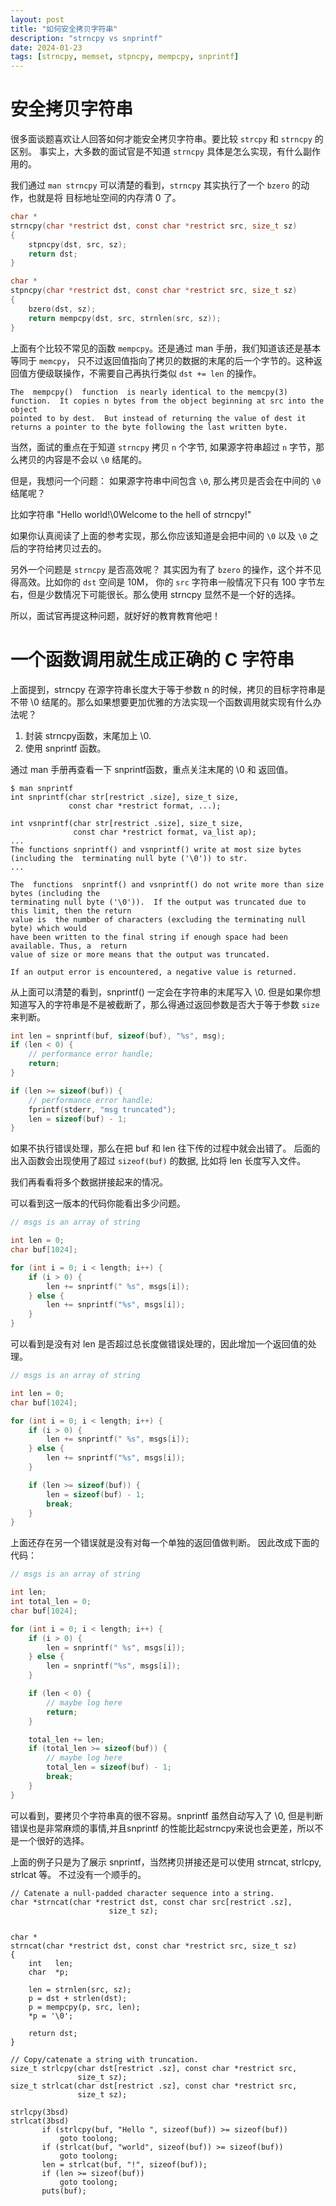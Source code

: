 ```yaml
---
layout: post
title: "如何安全拷贝字符串"
description: "strncpy vs snprintf"
date: 2024-01-23
tags: [strncpy, memset, stpncpy, mempcpy, snprintf]
---
```


# 安全拷贝字符串

很多面谈题喜欢让人回答如何才能安全拷贝字符串。要比较 `strcpy` 和 `strncpy` 的区别。
事实上，大多数的面试官是不知道 `strncpy` 具体是怎么实现，有什么副作用的。

我们通过 `man strncpy` 可以清楚的看到，`strncpy` 其实执行了一个 `bzero` 的动作，也就是将
目标地址空间的内存清 0 了。

```C
char *
strncpy(char *restrict dst, const char *restrict src, size_t sz)
{
    stpncpy(dst, src, sz);
    return dst;
}

char *
stpncpy(char *restrict dst, const char *restrict src, size_t sz)
{
    bzero(dst, sz);
    return mempcpy(dst, src, strnlen(src, sz));
}
```

上面有个比较不常见的函数 `mempcpy`。还是通过 man 手册，我们知道该还是基本等同于 `memcpy`，
只不过返回值指向了拷贝的数据的末尾的后一个字节的。这种返回值方便级联操作，不需要自己再执行类似
`dst += len` 的操作。

```man
The  mempcpy()  function  is nearly identical to the memcpy(3) function.  It copies n bytes from the object beginning at src into the object
pointed to by dest.  But instead of returning the value of dest it returns a pointer to the byte following the last written byte.
```

当然，面试的重点在于知道 `strncpy` 拷贝 `n` 个字节, 如果源字符串超过 `n` 字节，那么拷贝的内容是不会以 `\0` 结尾的。

但是，我想问一个问题： 如果源字符串中间包含 `\0`, 那么拷贝是否会在中间的 `\0` 结尾呢？

比如字符串 "Hello world!\0Welcome to the hell of strncpy!"

如果你认真阅读了上面的参考实现，那么你应该知道是会把中间的 `\0` 以及 `\0` 之后的字符给拷贝过去的。

另外一个问题是 `strncpy` 是否高效呢？ 其实因为有了 `bzero` 的操作，这个并不见得高效。比如你的 `dst` 空间是
10M， 你的 `src` 字符串一般情况下只有 100 字节左右，但是少数情况下可能很长。那么使用 strncpy 显然不是一个好的选择。

所以，面试官再提这种问题，就好好的教育教育他吧！

# 一个函数调用就生成正确的 C 字符串

上面提到，strncpy 在源字符串长度大于等于参数 n 的时候，拷贝的目标字符串是不带 \0 结尾的。那么如果想要更加优雅的方法实现一个函数调用就实现有什么办法呢？

1. 封装 strncpy函数，末尾加上 \0.
2. 使用 snprintf 函数。

通过 man 手册再查看一下 snprintf函数，重点关注末尾的 \0 和 返回值。

```text
$ man snprintf
int snprintf(char str[restrict .size], size_t size,
             const char *restrict format, ...);

int vsnprintf(char str[restrict .size], size_t size,
              const char *restrict format, va_list ap);
...
The functions snprintf() and vsnprintf() write at most size bytes (including the  terminating null byte ('\0')) to str.
...

The  functions  snprintf() and vsnprintf() do not write more than size bytes (including the
terminating null byte ('\0')).  If the output was truncated due to this limit, then the return
value is  the number of characters (excluding the terminating null byte) which would
have been written to the final string if enough space had been available. Thus, a  return
value of size or more means that the output was truncated.

If an output error is encountered, a negative value is returned.
```

从上面可以清楚的看到，snprintf() 一定会在字符串的末尾写入 \0.
但是如果你想知道写入的字符串是不是被截断了，那么得通过返回参数是否大于等于参数 `size` 来判断。

```C
int len = snprintf(buf, sizeof(buf), "%s", msg);
if (len < 0) {
    // performance error handle;
    return;
}

if (len >= sizeof(buf)) {
    // performance error handle;
    fprintf(stderr, "msg truncated");
    len = sizeof(buf) - 1;
}
```

如果不执行错误处理，那么在把 buf 和 len 往下传的过程中就会出错了。
后面的出入函数会出现使用了超过 `sizeof(buf)` 的数据, 比如将 len 长度写入文件。

我们再看看将多个数据拼接起来的情况。

可以看到这一版本的代码你能看出多少问题。

```C
// msgs is an array of string

int len = 0;
char buf[1024];

for (int i = 0; i < length; i++) {
    if (i > 0) {
        len += snprintf(" %s", msgs[i]);
    } else {
        len += snprintf("%s", msgs[i]);
    }
}
```

可以看到是没有对 len 是否超过总长度做错误处理的，因此增加一个返回值的处理。

```C
// msgs is an array of string

int len = 0;
char buf[1024];

for (int i = 0; i < length; i++) {
    if (i > 0) {
        len += snprintf(" %s", msgs[i]);
    } else {
        len += snprintf("%s", msgs[i]);
    }

    if (len >= sizeof(buf)) {
        len = sizeof(buf) - 1;
        break;
    }
}
```

上面还存在另一个错误就是没有对每一个单独的返回值做判断。
因此改成下面的代码：


```C
// msgs is an array of string

int len;
int total_len = 0;
char buf[1024];

for (int i = 0; i < length; i++) {
    if (i > 0) {
        len = snprintf(" %s", msgs[i]);
    } else {
        len = snprintf("%s", msgs[i]);
    }

    if (len < 0) {
        // maybe log here
        return;
    }

    total_len += len;
    if (total_len >= sizeof(buf)) {
        // maybe log here
        total_len = sizeof(buf) - 1;
        break;
    }
}
```

可以看到，要拷贝个字符串真的很不容易。snprintf 虽然自动写入了 \0, 但是判断错误也是非常麻烦的事情,并且snprintf 的性能比起strncpy来说也会更差，所以不是一个很好的选择。


上面的例子只是为了展示 snprintf，当然拷贝拼接还是可以使用 strncat, strlcpy, strlcat 等。
不过没有一个顺手的。

```text
// Catenate a null-padded character sequence into a string.
char *strncat(char *restrict dst, const char src[restrict .sz],
                      size_t sz);


char *
strncat(char *restrict dst, const char *restrict src, size_t sz)
{
    int   len;
    char  *p;

    len = strnlen(src, sz);
    p = dst + strlen(dst);
    p = mempcpy(p, src, len);
    *p = '\0';

    return dst;
}

// Copy/catenate a string with truncation.
size_t strlcpy(char dst[restrict .sz], const char *restrict src,
               size_t sz);
size_t strlcat(char dst[restrict .sz], const char *restrict src,
               size_t sz);

strlcpy(3bsd)
strlcat(3bsd)
       if (strlcpy(buf, "Hello ", sizeof(buf)) >= sizeof(buf))
           goto toolong;
       if (strlcat(buf, "world", sizeof(buf)) >= sizeof(buf))
           goto toolong;
       len = strlcat(buf, "!", sizeof(buf));
       if (len >= sizeof(buf))
           goto toolong;
       puts(buf);
```

